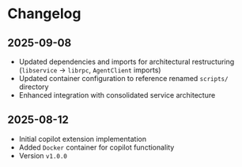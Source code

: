 # Changelog

## 2025-09-08

- Updated dependencies and imports for architectural restructuring (`libservice`
  → `librpc`, `AgentClient` imports)
- Updated container configuration to reference renamed `scripts/` directory
- Enhanced integration with consolidated service architecture

## 2025-08-12

- Initial copilot extension implementation
- Added `Docker` container for copilot functionality
- Version `v1.0.0`
